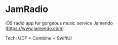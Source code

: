# JamRadio
iOS radio app for gorgeous music service Jamendo (https://www.jamendo.com)

Tech: UDF + Combine + SwiftUI 
